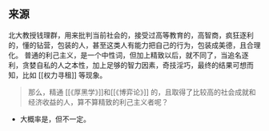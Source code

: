 ## 来源

北大教授钱理群，用来批判当前社会的，接受过高等教育的，高智商，疯狂逐利的，懂的钻营，包装的人，甚至这类人有能力把自己的行为，包装成美德，且合理化。
普通的利己主义，是一个中性词，但加上精致以后，就不同了，当追名逐利，贪婪自私的人之本性，加上足够的智力因素，奇技淫巧，最终的结果可想而知，比如 [[权力寻租]] 等现象。
> 那么，精通 [[《厚黑学》]]和[[《博弈论》]] 的，且取得了比较高的社会成就和经济收益的人，算不算精致的利己主义者呢？
- 大概率是，但不一定。
